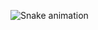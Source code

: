   ![Snake animation](https://github.com/felpsdevops/felpsdevops/blob/output/github-contribution-grid-snake.svg)


